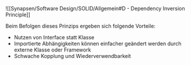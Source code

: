 ![[Synapsen/Software Design/SOLID/Allgemein#D - Dependency Inversion Principle]]

Beim Befolgen dieses Prinzips ergeben sich folgende Vorteile:

- Nutzen von Interface statt Klasse
- Importierte Abhängigkeiten können einfacher geändert werden durch externe Klasse oder Framework
- Schwache Kopplung und Wiederverwendbarkeit